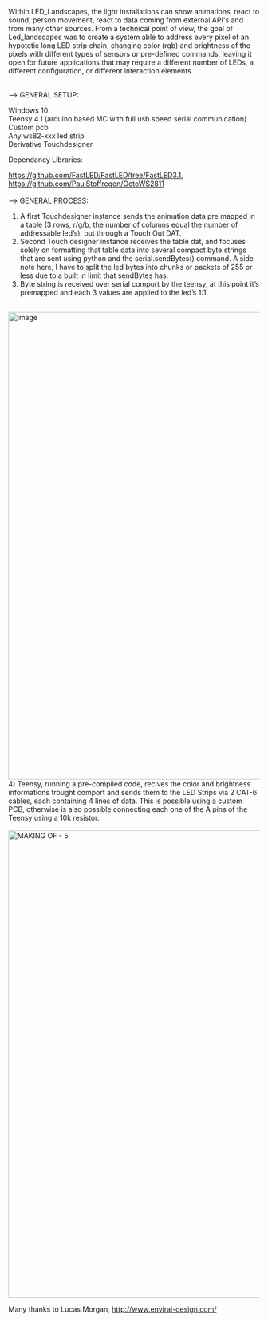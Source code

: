 Within LED_Landscapes, the light installations can show animations, react to sound, person movement, react to data coming from external API's and from many other sources. From a technical point of view, the goal of Led_landscapes was to create a system able to address every pixel of an hypotetic long LED strip chain, changing color (rgb) and brightness of the pixels with different types of sensors or pre-defined commands, leaving it open for future applications that may require a different number of LEDs, a different configuration, or different interaction elements.
<br/> 
<br/> 

--> GENERAL SETUP:

Windows 10 <br/> Teensy 4.1 (arduino based MC with full usb speed serial communication) <br/> Custom pcb <br/> Any ws82-xxx led strip <br/> Derivative Touchdesigner

Dependancy Libraries:

https://github.com/FastLED/FastLED/tree/FastLED3.1,  <br/> https://github.com/PaulStoffregen/OctoWS2811
<br/> 
<br/> 
--> GENERAL PROCESS:
<br/> 
1) A first Touchdesigner instance sends the animation data pre mapped in a table (3 rows, r/g/b, the number of columns equal the number of addressable led’s), out through a Touch Out DAT.
2) Second Touch designer instance receives the table dat, and focuses solely on formatting that table data into several compact byte strings that are sent using python and the serial.sendBytes() command. A side note here, I have to split the led bytes into chunks or packets of 255 or less due to a built in limit that sendBytes has.
3) Byte string is received over serial comport by the teensy, at this point it’s premapped and each 3 values are applied to the led’s 1:1.
<br/> 
<img width="937" alt="image" src="https://user-images.githubusercontent.com/82780678/194755370-842f6852-2d1a-4c1a-9d46-3fdaee707717.png">
<br/> 
4) Teensy, running a pre-compiled code, recives the color and brightness informations trought comport and sends them to the LED Strips via 2 CAT-6 cables, each containing 4 lines of data. This is possible using a custom PCB, otherwise is also possible connecting each one of the A pins of the Teensy using a 10k resistor. <br/>
<br/>
<img width="937" alt="MAKING OF - 5" src="https://user-images.githubusercontent.com/82780678/194757441-7ba9e43a-99e1-4cd1-ad42-8006d06f6af1.png">


Many thanks to Lucas Morgan, http://www.enviral-design.com/


